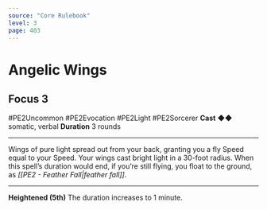 ```yaml
---
source: "Core Rulebook"
level: 3
page: 403
---
```


# Angelic Wings
## Focus 3
#PE2Uncommon #PE2Evocation #PE2Light #PE2Sorcerer 
**Cast** ◆◆ somatic, verbal
**Duration** 3 rounds

-----
Wings of pure light spread out from your back, granting you a fly Speed equal to your Speed. Your wings cast bright light in a 30-foot radius. When this spell’s duration would end, if you’re still flying, you float to the ground, as *[[PE2 - Feather Fall|feather fall]]*.  

---
**Heightened (5th)** The duration increases to 1 minute.